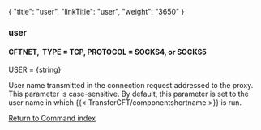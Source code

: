 {
    "title": "user",
    "linkTitle": "user",
    "weight": "3650"
}<span id="user"></span>

### user

#### CFTNET,  TYPE = TCP, PROTOCOL = SOCKS4, or SOCKS5

USER = {string}   

User name transmitted in the connection request addressed to the proxy.
This parameter is case-sensitive. By default, this parameter is set to
the user name in which {{< TransferCFT/componentshortname  >}} is run.

[Return to Command index](../../)
